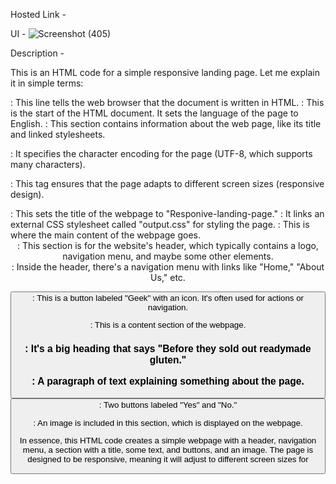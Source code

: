 Hosted Link - 

UI -
![Screenshot (405)](https://github.com/shweta-sharma-1009/Taliwind-landing-page-/assets/128416925/a064f368-bcf7-40bc-af87-c597cc57f511)

Description - 
 
This is an HTML code for a simple responsive landing page. Let me explain it in simple terms:

<!DOCTYPE html>: This line tells the web browser that the document is written in HTML.

<html lang="en">: This is the start of the HTML document. It sets the language of the page to English.

<head>: This section contains information about the web page, like its title and linked stylesheets.

<meta charset="UTF-8">: It specifies the character encoding for the page (UTF-8, which supports many characters).

<meta name="viewport" content="width=device-width, initial-scale=1.0">: This tag ensures that the page adapts to different screen sizes (responsive design).

<title>Responive-landing-page</title>: This sets the title of the webpage to "Responive-landing-page."

<link rel="stylesheet" href="output.css">: It links an external CSS stylesheet called "output.css" for styling the page.

<body>: This is where the main content of the webpage goes.

<header>: This section is for the website's header, which typically contains a logo, navigation menu, and maybe some other elements.

<nav>: Inside the header, there's a navigation menu with links like "Home," "About Us," etc.

<button>: This is a button labeled "Geek" with an icon. It's often used for actions or navigation.

<section>: This is a content section of the webpage.

<h1>: It's a big heading that says "Before they sold out readymade gluten."

<p>: A paragraph of text explaining something about the page.

<button>: Two buttons labeled "Yes" and "No."

<img>: An image is included in this section, which is displayed on the webpage.

In essence, this HTML code creates a simple webpage with a header, navigation menu, a section with a title, some text, and buttons, and an image. The page is designed to be responsive, meaning it will adjust to different screen sizes for
